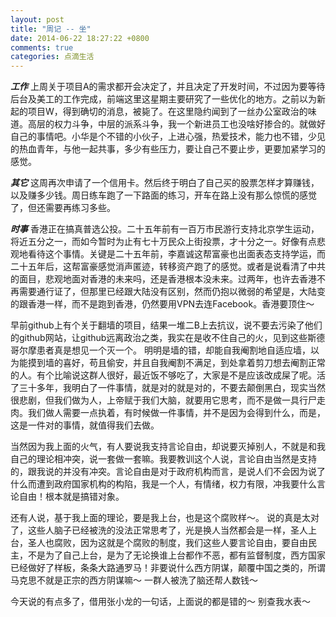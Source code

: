 ```yaml
---
layout: post
title: "周记 -- 坐"
date: 2014-06-22 18:27:22 +0800
comments: true
categories: 点滴生活
---
```

***工作*** 上周关于项目A的需求都开会决定了，并且决定了开发时间，不过因为要等待后台及美工的工作完成，前端这里这星期主要研究了一些优化的地方。之前以为新起的项目W，得到确切的消息，被毙了。在这里隐约闻到了一丝办公室政治的味道。高层的权力斗争，中层的派系斗争，我一个新进员工也没啥好掺合的。就做好自己的事情吧。小华是个不错的小伙子，上进心强，热爱技术，能力也不错，少见的热血青年，与他一起共事，多少有些压力，要让自己不要止步，更要加紧学习的感觉。

***其它*** 这周再次申请了一个信用卡。然后终于明白了自己买的股票怎样才算赚钱，以及赚多少钱。周日练车跑了一下路面的练习，开车在路上没有那么惊慌的感觉了，但还需要再练习多些。

***时事*** 香港正在搞真普选公投。二十五年前有一百万市民游行支持北京学生运动，将近五分之一，而如今暂时为止有七十万民众上街投票，才十分之一。好像有点悲观地看待这个事情。关键是二十五年前，李嘉诚这帮富豪也出面表态支持学运，而二十五年后，这帮富豪感觉消声匿迹，转移资产跑了的感觉。或者是说看清了中共的面目，悲观地面对香港的未来吗，还是香港根本没未来。过两年，也许去香港不再需要通行证了，但那里已经跟大陆没有区别，然而仍抱以微弱的希望是，大陆变的跟香港一样，而不是跑到香港，仍然要用VPN去连Facebook。香港要顶住～

早前github上有个关于翻墙的项目，结果一堆二B上去抗议，说不要去污染了他们的github网站，让github远离政治之类，我实在是收不住自己的火，见到这些斯德哥尔摩患者真是想见一个灭一个。 明明是墙的错，却能自我阉割地自适应墙，以为能摸到墙的喜好，苟且偷安，并且自我阉割不满足，到处拿着剪刀想去阉割正常的人。有个比喻说这群人很好，最近饭不够吃了，大家是不是应该改成屎了呢。活了三十多年，我明白了一件事情，就是对的就是对的，不要去颠倒黑白，现实当然很悲剧，但我们做为人，上帝赋于我们大脑，就要用它思考，而不是做一具行尸走肉。我们做人需要一点执着，有时候做一件事情，并不是因为会得到什么，而是，这是一件对的事情，就值得我们去做。

当然因为我上面的火气，有人要说我支持言论自由，却说要灭掉别人，不就是和我自己的理论相冲突，说一套做一套嘛。我要教训这个人说，言论自由当然是支持的，跟我说的并没有冲突。言论自由是对于政府机构而言，是说人们不会因为说了什么而遭到政府国家机构的构陷，我是一个人，有情绪，权力有限，冲我要什么言论自由！根本就是搞错对象。

还有人说，基于我上面的理论，要是我上台，也是这个腐败样～。 说的真是太对了，这些人脑子已经被洗的没法正常思考了，光是换人当然都会是一样，圣人上台，圣人也腐败，因为这就是个腐败的制度，我们这些人要言论自由，要自由民主，不是为了自己上台，是为了无论换谁上台都作不恶，都有监督制度，西方国家已经做好了样板，条条大路通罗马！非要说什么西方阴谋，颠覆中国之类的，所谓马克思不就是正宗的西方阴谋嘛～ 一群人被洗了脑还帮人数钱～

今天说的有点多了，借用张小龙的一句话，上面说的都是错的～ 别查我水表～

